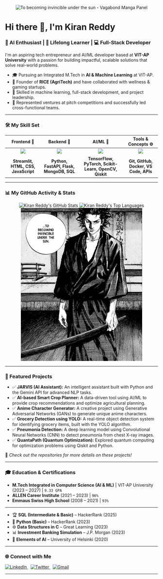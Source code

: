<!-- Banner Image -->
<p align="center">
  <img src="VAGABOND_IMAGE.jpg" alt="To becoming invincible under the sun - Vagabond Manga Panel">
</p>

# Hi there 👋, I'm Kiran Reddy
### 🚀 AI Enthusiast | 🌱 Lifelong Learner | 💻 Full-Stack Developer

I'm an aspiring tech entrepreneur and AI/ML developer based at **VIT-AP University** with a passion for building impactful, scalable solutions that solve real-world problems.

*   🎓 Pursuing an Integrated M.Tech in **AI & Machine Learning** at VIT-AP.
*   🚀 Founder of **RICE (AgriTech)** and have collaborated with wellness & gaming startups.
*   🧠 Skilled in machine learning, full-stack development, and project leadership.
*   🎤 Represented ventures at pitch competitions and successfully led cross-functional teams.

---

### 🛠️ My Skill Set

| Frontend 🎨 | Backend 🔧 | AI/ML 🤖 | Tools & Concepts ⚙️ |
| :---: | :---: | :---: | :---: |
| <img src="https://skillicons.dev/icons?i=streamlit,html,css,js" /> | <img src="https://skillicons.dev/icons?i=python,fastapi,flask,mongodb,mysql" /> | <img src="https://skillicons.dev/icons?i=tensorflow,pytorch,scikitlearn,opencv,qiskit" /> | <img src="https://skillicons.dev/icons?i=git,github,docker,vscode,postman" /> |
| **Streamlit, HTML, CSS, JavaScript** | **Python, FastAPI, Flask, MongoDB, SQL** | **TensorFlow, PyTorch, Scikit-Learn, OpenCV, Qiskit** | **Git, GitHub, Docker, VS Code, APIs** |

---

### 📊 My GitHub Activity & Stats

<p align="center">
  <!-- IMPORTANT: Replace 'YOUR_GITHUB_USERNAME' with your actual GitHub username -->
  <img src="https://github-readme-stats.vercel.app/api?username=YOUR_GITHUB_USERNAME&show_icons=true&theme=tokyonight&hide_border=true&include_all_commits=true&count_private=true" alt="Kiran Reddy's GitHub Stats" />
  <img src="https://github-readme-stats.vercel.app/api/top-langs/?username=YOUR_GITHUB_USERNAME&layout=compact&theme=tokyonight&hide_border=true" alt="Kiran Reddy's Top Languages" />
  <br>
  <!-- Second Image you wanted to add -->
  <img src="GBDq3rAXQAAO0ws.jpg" alt="Project or personal image" width="400px"/>
</p>

---

### 🚀 Featured Projects

*   ✅ **JARVIS (AI Assistant):** An intelligent assistant built with Python and the Gemini API for advanced NLP tasks.
*   ✅ **AI-based Smart Crop Planner:** A data-driven tool using AI/ML to provide crop recommendations and optimize agricultural planning.
*   ✅ **Anime Character Generator:** A creative project using Generative Adversarial Networks (GANs) to generate unique anime characters.
*   ✅ **Grocery Detection using YOLO:** A real-time object detection system for identifying grocery items, built with the YOLO algorithm.
*   ✅ **Pneumonia Detection:** A deep learning model using Convolutional Neural Networks (CNN) to detect pneumonia from chest X-ray images.
*   ✅ **QuantaPath (Quantum Optimization):** Explored quantum computing for optimization problems using Qiskit and Python.

📌 *Check out the repositories for more details on these projects!*

---

### 🎓 Education & Certifications

*   **M.Tech Integrated in Computer Science (AI & ML)** | VIT-AP University (2023 – 2027) | `9.33 GPA`
*   **ALLEN Career Institute** (2021 – 2023) | `96%`
*   **Emmaus Swiss High School** (2008 – 2021) | `93%`

---

*   🏆 **SQL (Intermediate & Basic)** – HackerRank (2025)
*   🐍 **Python (Basic)** – HackerRank (2023)
*   ⚙️ **Data Structures in C** – Great Learning (2023)
*   📊 **Investment Banking Simulation** – J.P. Morgan (2023)
*   🤖 **Elements of AI** – University of Helsinki (2020)

---

### 🌐 Connect with Me

<p align="left">
  <a href="https://www.linkedin.com/in/YOUR_LINKEDIN/" target="_blank">
    <img src="https://skillicons.dev/icons?i=linkedin" alt="LinkedIn">
  </a> &nbsp;
  <a href="https://twitter.com/YOUR_TWITTER/" target="_blank">
    <img src="https://skillicons.dev/icons?i=twitter" alt="Twitter">
  </a> &nbsp;
  <a href="mailto:youremail@example.com" target="_blank">
    <img src="https://skillicons.dev/icons?i=gmail" alt="Gmail">
  </a>
</p>

---
